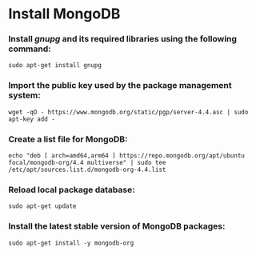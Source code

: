 # Install MongoDB

### Install _gnupg_ and its required libraries using the following command:

```
sudo apt-get install gnupg
```

### Import the public key used by the package management system:

```
wget -qO - https://www.mongodb.org/static/pgp/server-4.4.asc | sudo apt-key add -
```

### Create a list file for MongoDB:

```
echo "deb [ arch=amd64,arm64 ] https://repo.mongodb.org/apt/ubuntu focal/mongodb-org/4.4 multiverse" | sudo tee /etc/apt/sources.list.d/mongodb-org-4.4.list
```

### Reload local package database:

```
sudo apt-get update
```

### Install the latest stable version of MongoDB packages:

```
sudo apt-get install -y mongodb-org
```
